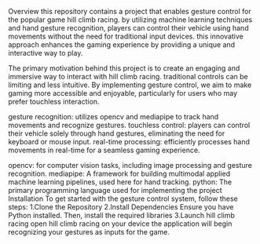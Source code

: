 Overview
this repository contains a project that enables gesture control for the popular game hill climb racing. by utilizing machine learning techniques and hand gesture recognition, players can control their vehicle using hand movements without the need for traditional input devices. this innovative approach enhances the gaming experience by providing a unique and interactive way to play.

The primary motivation behind this project is to create an engaging and immersive way to interact with hill climb racing. traditional controls can be limiting and less intuitive. By implementing gesture control, we aim to make gaming more accessible and enjoyable, particularly for users who may prefer touchless interaction.

gesture recognition: utilizes opencv and mediapipe to track hand movements and recognize gestures.
touchless control: players can control their vehicle solely through hand gestures, eliminating the need for keyboard or mouse input.
real-time processing: efficiently processes hand movements in real-time for a seamless gaming experience.

opencv: for computer vision tasks, including image processing and gesture recognition.
mediapipe: A framework for building multimodal applied machine learning pipelines, used here for hand tracking.
python: The primary programming language used for implementing the project
Installation
To get started with the gesture control system, follow these steps:
1.Clone the Repository
2.Install Dependencies
Ensure you have Python installed. Then, install the required libraries
3.Launch hill climb racing
open hill climb racing on your device the application will begin recognizing your gestures as inputs for the game.
